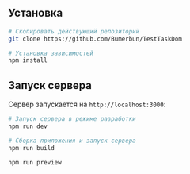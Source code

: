 
## Установка
```bash
# Скопировать действующий репозиторий
git clone https://github.com/Bumerbun/TestTaskDom

# Установка зависимостей
npm install
```

## Запуск сервера

Сервер запускается на `http://localhost:3000`:

```bash
# Запуск сервера в режиме разработки
npm run dev
```
```bash
# Сборка приложения и запуск сервера
npm run build

npm run preview
```
